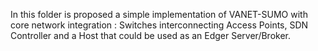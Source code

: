 In this folder is proposed a simple implementation of VANET-SUMO with core network integration : Switches interconnecting Access Points, SDN Controller and a Host that could be used as an Edger Server/Broker.
